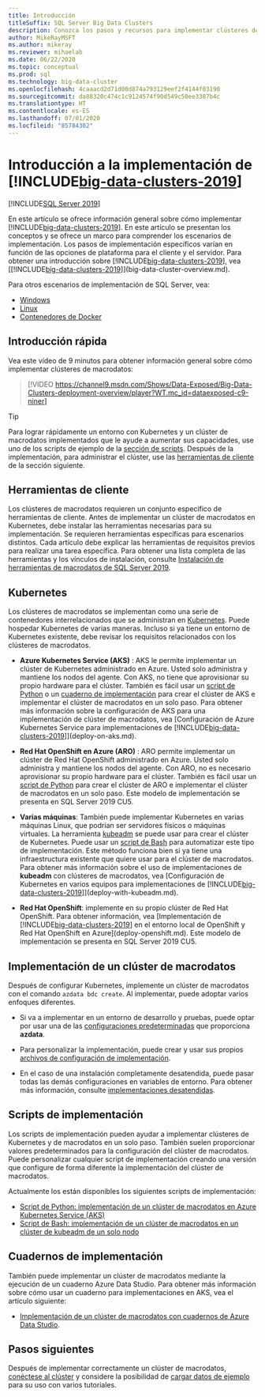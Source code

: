 ```yaml
---
title: Introducción
titleSuffix: SQL Server Big Data Clusters
description: Conozca los pasos y recursos para implementar clústeres de macrodatos de SQL Server.
author: MikeRayMSFT
ms.author: mikeray
ms.reviewer: mihaelab
ms.date: 06/22/2020
ms.topic: conceptual
ms.prod: sql
ms.technology: big-data-cluster
ms.openlocfilehash: 4caaacd2d71d00d874a793129eef2f4144f03190
ms.sourcegitcommit: da88320c474c1c9124574f90d549c50ee3387b4c
ms.translationtype: HT
ms.contentlocale: es-ES
ms.lasthandoff: 07/01/2020
ms.locfileid: "85784302"
---
```

# <a name="get-started-with-big-data-clusters-2019-deployment"></a>Introducción a la implementación de [!INCLUDE[big-data-clusters-2019](../includes/ssbigdataclusters-ss-nover.md)]

[!INCLUDE[SQL Server 2019](../includes/applies-to-version/sqlserver2019.md)]

En este artículo se ofrece información general sobre cómo implementar [!INCLUDE[big-data-clusters-2019](../includes/ssbigdataclusters-ss-nover.md)]. En este artículo se presentan los conceptos y se ofrece un marco para comprender los escenarios de implementación. Los pasos de implementación específicos varían en función de las opciones de plataforma para el cliente y el servidor. Para obtener una introducción sobre [!INCLUDE[big-data-clusters-2019](../includes/ssbigdataclusters-ss-nover.md)], vea [[!INCLUDE[big-data-clusters-2019](../includes/ssbigdataclusters-ver15.md)]](big-data-cluster-overview.md).

Para otros escenarios de implementación de SQL Server, vea:

- [Windows](../database-engine/install-windows/install-sql-server.md)
- [Linux](../linux/sql-server-linux-setup.md)
- [Contenedores de Docker](../linux/sql-server-linux-configure-docker.md)

## <a name="quick-introduction"></a>Introducción rápida 

Vea este vídeo de 9 minutos para obtener información general sobre cómo implementar clústeres de macrodatos:

> [!VIDEO https://channel9.msdn.com/Shows/Data-Exposed/Big-Data-Clusters-deployment-overview/player?WT.mc_id=dataexposed-c9-niner]


> [!TIP]
> Para lograr rápidamente un entorno con Kubernetes y un clúster de macrodatos implementados que le ayude a aumentar sus capacidades, use uno de los scripts de ejemplo de la [sección de scripts](#scripts). Después de la implementación, para administrar el clúster, use las [herramientas de cliente](#tools) de la sección siguiente.


## <a name="client-tools"></a><a id="tools"></a> Herramientas de cliente

Los clústeres de macrodatos requieren un conjunto específico de herramientas de cliente. Antes de implementar un clúster de macrodatos en Kubernetes, debe instalar las herramientas necesarias para su implementación. Se requieren herramientas específicas para escenarios distintos. Cada artículo debe explicar las herramientas de requisitos previos para realizar una tarea específica. Para obtener una lista completa de las herramientas y los vínculos de instalación, consulte [Instalación de herramientas de macrodatos de SQL Server 2019](deploy-big-data-tools.md).

## <a name="kubernetes"></a>Kubernetes

Los clústeres de macrodatos se implementan como una serie de contenedores interrelacionados que se administran en [Kubernetes](https://kubernetes.io/docs/home). Puede hospedar Kubernetes de varias maneras. Incluso si ya tiene un entorno de Kubernetes existente, debe revisar los requisitos relacionados con los clústeres de macrodatos.

- **Azure Kubernetes Service (AKS)** : AKS le permite implementar un clúster de Kubernetes administrado en Azure. Usted solo administra y mantiene los nodos del agente. Con AKS, no tiene que aprovisionar su propio hardware para el clúster. También es fácil usar un [script de Python](quickstart-big-data-cluster-deploy.md) o un [cuaderno de implementación](notebooks-deploy.md) para crear el clúster de AKS e implementar el clúster de macrodatos en un solo paso. Para obtener más información sobre la configuración de AKS para una implementación de clúster de macrodatos, vea [Configuración de Azure Kubernetes Service para implementaciones de [!INCLUDE[big-data-clusters-2019](../includes/ssbigdataclusters-ver15.md)]](deploy-on-aks.md).

- **Red Hat OpenShift en Azure (ARO)** : ARO permite implementar un clúster de Red Hat OpenShift administrado en Azure. Usted solo administra y mantiene los nodos del agente. Con ARO, no es necesario aprovisionar su propio hardware para el clúster. También es fácil usar un [script de Python](quickstart-big-data-cluster-deploy-aro.md) para crear el clúster de ARO e implementar el clúster de macrodatos en un solo paso. Este modelo de implementación se presenta en SQL Server 2019 CU5. 

- **Varias máquinas**: También puede implementar Kubernetes en varias máquinas Linux, que podrían ser servidores físicos o máquinas virtuales. La herramienta [kubeadm](https://kubernetes.io/docs/setup/independent/create-cluster-kubeadm/) se puede usar para crear el clúster de Kubernetes. Puede usar un [script de Bash](deployment-script-single-node-kubeadm.md) para automatizar este tipo de implementación. Este método funciona bien si ya tiene una infraestructura existente que quiere usar para el clúster de macrodatos. Para obtener más información sobre el uso de implementaciones de **kubeadm** con clústeres de macrodatos, vea [Configuración de Kubernetes en varios equipos para implementaciones de [!INCLUDE[big-data-clusters-2019](../includes/ssbigdataclusters-ver15.md)]](deploy-with-kubeadm.md).

- **Red Hat OpenShift**: implemente en su propio clúster de Red Hat OpenShift. Para obtener información, vea [Implementación de [!INCLUDE[big-data-clusters-2019](../includes/ssbigdataclusters-ss-nover.md)] en el entorno local de OpenShift y Red Hat OpenShift en Azure](deploy-openshift.md). Este modelo de implementación se presenta en SQL Server 2019 CU5.

## <a name="deploy-a-big-data-cluster"></a>Implementación de un clúster de macrodatos

Después de configurar Kubernetes, implemente un clúster de macrodatos con el comando `azdata bdc create`. Al implementar, puede adoptar varios enfoques diferentes.

- Si va a implementar en un entorno de desarrollo y pruebas, puede optar por usar una de las [configuraciones predeterminadas](deployment-guidance.md#deploy) que proporciona **azdata**.

- Para personalizar la implementación, puede crear y usar sus propios [archivos de configuración de implementación](deployment-guidance.md#configfile).

- En el caso de una instalación completamente desatendida, puede pasar todas las demás configuraciones en variables de entorno. Para obtener más información, consulte [implementaciones desatendidas](deployment-guidance.md#unattended).


## <a name="deployment-scripts"></a><a id="scripts"></a> Scripts de implementación

Los scripts de implementación pueden ayudar a implementar clústeres de Kubernetes y de macrodatos en un solo paso. También suelen proporcionar valores predeterminados para la configuración del clúster de macrodatos. Puede personalizar cualquier script de implementación creando una versión que configure de forma diferente la implementación del clúster de macrodatos.

Actualmente los están disponibles los siguientes scripts de implementación:

- [Script de Python: implementación de un clúster de macrodatos en Azure Kubernetes Service (AKS)](quickstart-big-data-cluster-deploy.md)
- [Script de Bash: implementación de un clúster de macrodatos en un clúster de kubeadm de un solo nodo](deployment-script-single-node-kubeadm.md)

## <a name="deployment-notebooks"></a>Cuadernos de implementación

También puede implementar un clúster de macrodatos mediante la ejecución de un cuaderno Azure Data Studio. Para obtener más información sobre cómo usar un cuaderno para implementaciones en AKS, vea el artículo siguiente:

- [Implementación de un clúster de macrodatos con cuadernos de Azure Data Studio](notebooks-deploy.md).

## <a name="next-steps"></a>Pasos siguientes

Después de implementar correctamente un clúster de macrodatos, [conéctese al clúster](connect-to-big-data-cluster.md) y considere la posibilidad de [cargar datos de ejemplo](tutorial-load-sample-data.md) para su uso con varios tutoriales.
